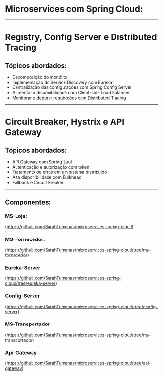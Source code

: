 # Microservices com Spring Cloud: 

_____________________________________________________________________________________________________

# Registry, Config Server e Distributed Tracing

## Tópicos abordados:

- Decomposição do monólito
- Implementação do Service Discovery com Eureka
- Centralização das configurações com Spring Config Server
- Aumentar a disponibilidade com Client-side Load Balancer
- Monitorar e depurar requisições com Distributed Tracing
_____________________________________________________________________________________________________

# Circuit Breaker, Hystrix e API Gateway

## Tópicos abordados:

- API Gateway com Spring Zuul
- Autenticação e autorização com token
- Tratamento de erros em um sistema distribuído
- Alta disponibilidade com Bulkhead
- Fallback e Circuit Breaker

-----------------------------------------------------------------------------------------------------
## Componentes:

### MS-Loja:
(https://github.com/SarahTumenas/microservices-spring-cloud)

### MS-Fornecedor:

(https://github.com/SarahTumenas/microservices-spring-cloud/tree/ms-fornecedor)

### Eureka-Server

(https://github.com/SarahTumenas/microservices-spring-cloud/tree/eureka-server)

### Config-Server

(https://github.com/SarahTumenas/microservices-spring-cloud/tree/config-server)

### MS-Transportador

(https://github.com/SarahTumenas/microservices-spring-cloud/tree/ms-transportador)

### Api-Gateway
(https://github.com/SarahTumenas/microservices-spring-cloud/tree/api-gateway)